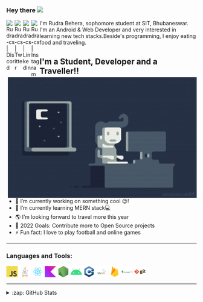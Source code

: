 ### Hey there <img src="https://media.giphy.com/media/hvRJCLFzcasrR4ia7z/giphy.gif" width="25px">

[<img align="left" alt="Rudra-cs | Discord" width="22px" src="https://cdn.jsdelivr.net/npm/simple-icons@v3/icons/discord.svg">][website]
[<img align="left" alt="Rudra-cs | Twitter" width="22px" src="https://cdn.jsdelivr.net/npm/simple-icons@v3/icons/twitter.svg" />][twitter]
[<img align="left" alt="Rudra-cs | LinkedIn" width="22px" src="https://cdn.jsdelivr.net/npm/simple-icons@v3/icons/linkedin.svg" />][linkedin]
[<img align="left" alt="Rudra-cs | Instagram" width="22px" src="https://cdn.jsdelivr.net/npm/simple-icons@v3/icons/instagram.svg" />][instagram]

I'm Rudra Behera, sophomore student at SIT, Bhubaneswar. I'm an Android & Web Developer and very interested in learning new tech stacks.Beside's programming, I enjoy eating food and traveling.

<img align="right" alt="GIF" src="https://github.com/Rudra-cs/Rudra-cs/blob/master/coding.gif?raw=true" width="500" height="320" />

## I'm a Student, Developer and a Traveller!!

- 🔭 I’m currently working on something cool 😉!
- 🌱 I’m currently learning MERN stack💻
- 🌎 I’m looking forward to travel more this year
- 🥅 2022 Goals: Contribute more to Open Source projects
- ⚡ Fun fact: I love to play football and online games

---

### Languages and Tools:

<code><img height="30" src="https://raw.githubusercontent.com/github/explore/80688e429a7d4ef2fca1e82350fe8e3517d3494d/topics/javascript/javascript.png"></code>
<code><img height="30" src="https://raw.githubusercontent.com/github/explore/80688e429a7d4ef2fca1e82350fe8e3517d3494d/topics/java/java.png"></code>
<code><img height="30" src="https://raw.githubusercontent.com/github/explore/80688e429a7d4ef2fca1e82350fe8e3517d3494d/topics/react/react.png"></code>
<code><img height="30" src="https://raw.githubusercontent.com/github/explore/5c058a388828bb5fde0bcafd4bc867b5bb3f26f3/topics/kotlin/kotlin.png"></code>
<code><img height="30" src="https://raw.githubusercontent.com/github/explore/80688e429a7d4ef2fca1e82350fe8e3517d3494d/topics/nodejs/nodejs.png"></code>
<code><img height="30" src="https://raw.githubusercontent.com/github/explore/80688e429a7d4ef2fca1e82350fe8e3517d3494d/topics/android/android.png"></code>
<code><img height="30" src="https://raw.githubusercontent.com/github/explore/80688e429a7d4ef2fca1e82350fe8e3517d3494d/topics/cpp/cpp.png"></code>
<code><img height="30" src="https://raw.githubusercontent.com/github/explore/80688e429a7d4ef2fca1e82350fe8e3517d3494d/topics/mysql/mysql.png"></code>
<code><img height="30" src="https://raw.githubusercontent.com/github/explore/80688e429a7d4ef2fca1e82350fe8e3517d3494d/topics/firebase/firebase.png"></code>
<code><img height="30" src="https://raw.githubusercontent.com/github/explore/80688e429a7d4ef2fca1e82350fe8e3517d3494d/topics/mongodb/mongodb.png"></code>
<code><img height="30" src="https://raw.githubusercontent.com/github/explore/80688e429a7d4ef2fca1e82350fe8e3517d3494d/topics/git/git.png"></code>
<br />

---

<details>
  <summary>:zap: GitHub Stats</summary>

  <img align="left" alt="Rudra's GitHub Stats" src="https://github-readme-stats.rudra-cs.vercel.app/api?username=Rudra-cs&show_icons=true&hide_border=true" />

</details>

[website]: https://discord.gg/Q343raCDkx
[twitter]: https://twitter.com/RudraBehera2
[instagram]: https://www.instagram.com/rudra_ooo7/
[linkedin]: https://linkedin.com/in/rudrabehera
